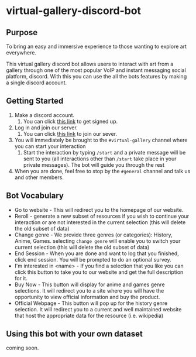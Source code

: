 # virtual-gallery-discord-bot

## Purpose
To bring an easy and immersive experience to those wanting to explore art everywhere.

This virtual gallery discord bot allows users to interact with art from a gallery through one of the most popular VoIP and instant messaging social platform, discord. With this you can use the all the bots features by making a single discord account. 

## Getting Started
1. Make a discord account.
   1. You can click [this link](https://discord.com/register) to get signed up.
2. Log in and join our server.
   1. You can click [this link](https://discord.gg/TKSTETm3uK) to join our sever.
3. You will immediately be brought to the `#virtual-gallery` channel where you can start your interaction
   1. Start the interaction by typing `/start` and a private message will be sent to you (all interactions other than `/start` take place in your private messages). The bot will guide you through the rest
4. When you are done, feel free to stop by the `#general` channel and talk us and other members.

## Bot Vocabulary
- Go to website - This will redirect you to the homepage of our website.
- Reroll - generate a new subset of resources if you wish to continue your interaction or are not interested in the current selection (this will delete the old subset of data)
- Change genre - We provide three genres (or categories): History, Anime, Games. selecting `change genre` will enable you to switch your current selection (this will delete the old subset of data)
- End Session - When you are done and want to log that you finished, click end session. You will be prompted to do an optional survey.
- I'm interested in \<name> - If you find a selection that you like you can click this button to take you to our website and get the full description for it.
- Buy Now - This button will display for anime and games genre selections. It will redirect you to a site where you will have the opportunity to view official information and buy the product.
- Official Webpage - This button will pop up for the history genre selection. It will redirect you to a current and well maintained website that host the appropriate data for the resource (i.e. wikipedia)

## Using this bot with your own dataset

coming soon.
